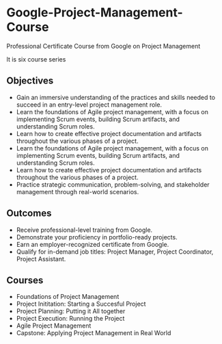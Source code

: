 # Google-Project-Management-Course
Professional Certificate Course from Google on Project Management

It is six course series

## Objectives
- Gain an immersive understanding of the practices and skills needed to succeed in an entry-level project management role.
- Learn the foundations of Agile project management, with a focus on implementing Scrum events, building Scrum artifacts, and understanding Scrum roles.
- Learn how to create effective project documentation and artifacts throughout the various phases of a project.
- Learn the foundations of Agile project management, with a focus on implementing Scrum events, building Scrum artifacts, and understanding Scrum roles.
- Learn how to create effective project documentation and artifacts throughout the various phases of a project.
- Practice strategic communication, problem-solving, and stakeholder management through real-world scenarios.

## Outcomes
- Receive professional-level training from Google.
- Demonstrate your proficiency in portfolio-ready projects.
- Earn an employer-recognized certificate from Google.
- Qualify for in-demand job titles: Project Manager, Project Coordinator, Project Assistant.

## Courses
- Foundations of Project Management
- Project Inititation: Starting a Succesful Project
- Project Planning: Putting it All together
- Project Execution: Running the Project
- Agile Project Management
- Capstone: Applying Project Management in Real World
